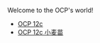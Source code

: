Welcome to the OCP's world!

- [OCP 12c](/oracle/ocp/ocp-12c/)
- [OCP 12c 小麦苗](/oracle/ocp/ocp-12c-xiaomaimiao/)